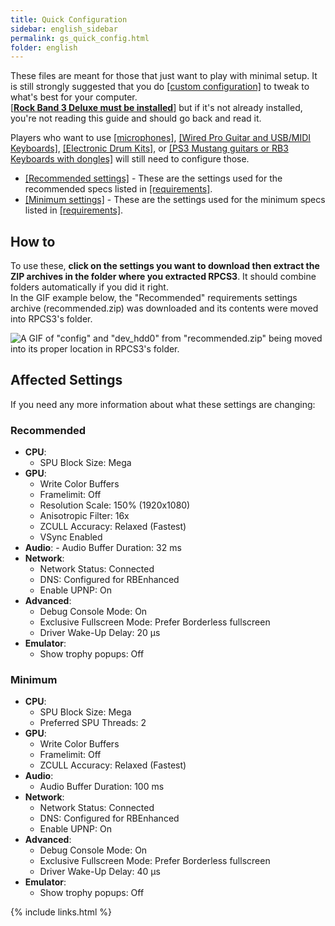 ```yaml
---
title: Quick Configuration
sidebar: english_sidebar
permalink: gs_quick_config.html
folder: english
---
```


These files are meant for those that just want to play with minimal setup. It is still strongly suggested that you do [[custom configuration]](https://carlmylo.github.io/docu-rpcs3/custom_config_start.html/) to tweak to what's best for your computer.  
[[**Rock Band 3 Deluxe must be installed**]](https://rb3dx.neocities.org/) but if it's not already installed, you're not reading this guide and should go back and read it.  

Players who want to use [[microphones]](https://carlmylo.github.io/docu-rpcs3/custom_config_aud.html), [[Wired Pro Guitar and USB/MIDI Keyboards]](https://rb3pc.milohax.org/english/controllers/#keyboards), [[Electronic Drum Kits]](https://rb3pc.milohax.org/instruments/misc/mididrums), or [[PS3 Mustang guitars or RB3 Keyboards with dongles]](https://rb3pc.milohax.org/english/passthroughdevices/) will still need to configure those.

* [[Recommended settings]](https://github.com/hmxmilohax/rb3-pc/raw/main/config/customconfig/recommended.zip) - These are the settings used for the recommended specs listed in [[requirements]](https://rb3pc.milohax.org/english/requirements/).
* [[Minimum settings]](https://github.com/hmxmilohax/rb3-pc/raw/main/config/customconfig/minimum.zip) - These are the settings used for the minimum specs listed in [[requirements]](https://rb3pc.milohax.org/english/requirements/).

## How to
To use these, **click on the settings you want to download then extract the ZIP archives in the folder where you extracted RPCS3**. It should combine folders automatically if you did it right.  
In the GIF example below, the "Recommended" requirements settings archive (recommended.zip) was downloaded and its contents were moved into RPCS3's folder.

![A GIF of "config" and "dev_hdd0" from "recommended.zip" being moved into its proper location in RPCS3's folder.](https://carlmylo.github.io/docu-rpcs3/images/cust/quickconf.gif "Recommended.zip")

## Affected Settings
If you need any more information about what these settings are changing:

### Recommended

* **CPU**:
	* SPU Block Size: Mega
* **GPU**:
	* Write Color Buffers
	* Framelimit: Off
	* Resolution Scale: 150% (1920x1080)
	* Anisotropic Filter: 16x
	* ZCULL Accuracy: Relaxed (Fastest)
	* VSync Enabled
* **Audio**:
		- Audio Buffer Duration: 32 ms
* **Network**:
	* Network Status: Connected
	* DNS: Configured for RBEnhanced
	* Enable UPNP: On
* **Advanced**:
	* Debug Console Mode: On
	* Exclusive Fullscreen Mode: Prefer Borderless fullscreen
	* Driver Wake-Up Delay: 20 µs
* **Emulator**:
	* Show trophy popups: Off

### Minimum

* **CPU**:
	* SPU Block Size: Mega
	* Preferred SPU Threads: 2
* **GPU**:
	* Write Color Buffers
	* Framelimit: Off
	* ZCULL Accuracy: Relaxed (Fastest)
* **Audio**:
	* Audio Buffer Duration: 100 ms
* **Network**:
	* Network Status: Connected
	* DNS: Configured for RBEnhanced
	* Enable UPNP: On
* **Advanced**:
	* Debug Console Mode: On
	* Exclusive Fullscreen Mode: Prefer Borderless fullscreen
	* Driver Wake-Up Delay: 40 µs
* **Emulator**:
	* Show trophy popups: Off

{% include links.html %}